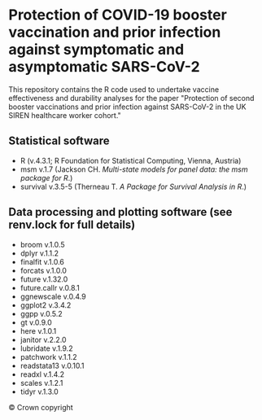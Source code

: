 # Protection of COVID-19 booster vaccination and prior infection against symptomatic and asymptomatic SARS-CoV-2

This repository contains the R code used to undertake vaccine effectiveness and durability analyses for the paper "Protection of second booster vaccinations and prior infection against SARS-CoV-2 in the UK SIREN healthcare worker cohort."

## Statistical software
- R (v.4.3.1; R Foundation for Statistical Computing, Vienna, Austria)
- msm v.1.7 (Jackson CH. _Multi-state models for panel data: the msm package for R_.)
- survival v.3.5-5 (Therneau T. _A Package for Survival Analysis in R_.)

## Data processing and plotting software (see renv.lock for full details)
- broom v.1.0.5
- dplyr v.1.1.2
- finalfit v.1.0.6
- forcats v.1.0.0
- future v.1.32.0
- future.callr v.0.8.1
- ggnewscale v.0.4.9
- ggplot2 v.3.4.2
- ggpp v.0.5.2
- gt v.0.9.0
- here v.1.0.1
- janitor v.2.2.0
- lubridate v.1.9.2
- patchwork v.1.1.2
- readstata13 v.0.10.1
- readxl v.1.4.2
- scales v.1.2.1
- tidyr v.1.3.0

&copy; Crown copyright
